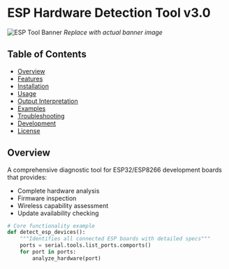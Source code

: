 # ESP Hardware Detection Tool v3.0

![ESP Tool Banner](https://example.com/esp-tool-banner.png) *Replace with actual banner image*

## Table of Contents
- [Overview](#overview)
- [Features](#features)
- [Installation](#installation)
- [Usage](#usage)
- [Output Interpretation](#output-interpretation)
- [Examples](#examples)
- [Troubleshooting](#troubleshooting)
- [Development](#development)
- [License](#license)

## Overview
A comprehensive diagnostic tool for ESP32/ESP8266 development boards that provides:
- Complete hardware analysis
- Firmware inspection
- Wireless capability assessment
- Update availability checking

```python
# Core functionality example
def detect_esp_devices():
    """Identifies all connected ESP boards with detailed specs"""
    ports = serial.tools.list_ports.comports()
    for port in ports:
        analyze_hardware(port)